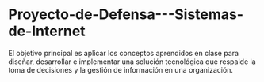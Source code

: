 # Proyecto-de-Defensa---Sistemas-de-Internet
El objetivo principal es aplicar los conceptos aprendidos en clase para diseñar, desarrollar e implementar una solución tecnológica que respalde la toma de decisiones y la gestión de información en una organización.
